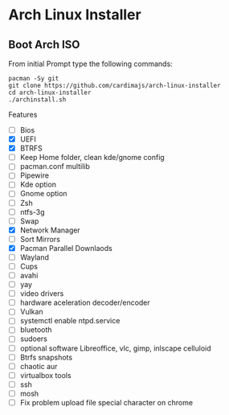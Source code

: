 # Arch Linux Installer

## Boot Arch ISO

From initial Prompt type the following commands:

```
pacman -Sy git
git clone https://github.com/cardimajs/arch-linux-installer
cd arch-linux-installer
./archinstall.sh
```

Features
- [ ] Bios
- [x] UEFI
- [x] BTRFS
- [ ] Keep Home folder, clean kde/gnome config
- [ ] pacman.conf multilib
- [ ] Pipewire
- [ ] Kde option
- [ ] Gnome option
- [ ] Zsh
- [ ] ntfs-3g
- [ ] Swap
- [x] Network Manager
- [ ] Sort Mirrors
- [x] Pacman Parallel Downlaods
- [ ] Wayland
- [ ] Cups
- [ ] avahi
- [ ] yay
- [ ] video drivers
- [ ] hardware aceleration decoder/encoder
- [ ] Vulkan
- [ ] systemctl enable ntpd.service
- [ ] bluetooth
- [ ] sudoers
- [ ] optional software Libreoffice, vlc, gimp, inlscape celluloid
- [ ] Btrfs snapshots
- [ ] chaotic aur
- [ ] virtualbox tools
- [ ] ssh
- [ ] mosh
- [ ] Fix problem upload file special character on chrome